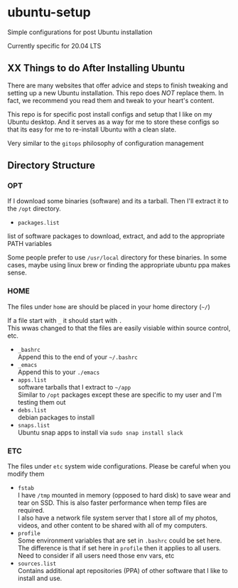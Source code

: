 # ubuntu-setup

Simple configurations for post Ubuntu installation

Currently specific for 20.04 LTS

## XX Things to do After Installing Ubuntu

There are many websites that offer advice and steps to finish tweaking and setting up a new Ubuntu installation.
This repo does *NOT* replace them. In fact, we recommend you read them and tweak to your heart's content.

This repo is for specific post install configs and setup that I like on my Ubuntu desktop.
And it serves as a way for me to store these configs so that its easy for me to re-install Ubuntu with a clean slate.

Very similar to the `gitops` philosophy of configuration management

## Directory Structure

### OPT

If I download some binaries (software) and its a tarball. Then I'll extract it to the `/opt` directory.

* `packages.list`

list of software packages to download, extract, and add to the appropriate PATH variables

Some people prefer to use `/usr/local` directory for these binaries. In some cases, maybe
using linux brew or finding the appropriate ubuntu ppa makes sense.

### HOME

The files under `home` are should be placed in your home directory (`~/`)

If a file start with `_` it should start with `.`  
This wwas changed to that the files are easily visiable within source control, etc.

* `_bashrc`  
Append this to the end of your `~/.bashrc`
* `_emacs`  
Append this to your `./emacs`
* `apps.list`  
software tarballs that I extract to `~/app`  
Similar to `/opt` packages except these are specific to my user and I'm testing them out
* `debs.list`  
debian packages to install
* `snaps.list`  
Ubuntu snap apps to install via `sudo snap install slack`

### ETC

The files under `etc` system wide configurations. Please be careful when you modify them

* `fstab`  
I have `/tmp` mounted in memory (opposed to hard disk) to save wear and tear on SSD. This is also faster performance when temp files are required.  
I also have a network file system server that I store all of my photos, videos, and other content to be shared with all of my computers.  
* `profile`  
Some environment variables that are set in `.bashrc` could be set here. The difference is that if set here in `profile` then it applies to all users. Need to consider if all users need those env vars, etc
* `sources.list`  
Contains additional apt repositories (PPA) of other software that I like to install and use.
